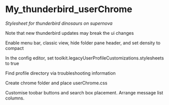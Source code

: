 # My_thunderbird_userChrome
*Stylesheet for thunderbird dinosaurs on supernova*

Note that new thunderbird updates may break the ui changes

Enable menu bar, classic view, hide folder pane header, and set density to compact

In the config editor, set toolkit.legacyUserProfileCustomizations.stylesheets to true

Find profile directory via troubleshooting information 

Create chrome folder and place userChrome.css

Customise toobar buttons and search box placement. Arrange message list columns.
